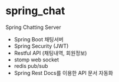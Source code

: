 # spring_chat
Spring Chatting Server

- Spring Boot 채팅서버
- Spring Security (JWT)
- Restful API (채팅내역, 회원정보)
- stomp web socket
- redis pub/sub
- Spring Rest Docs를 이용한 API 문서 자동화
